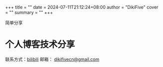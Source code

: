 +++
title = ""
date = 2024-07-11T21:12:24+08:00
author = "DikiFive"
cover = ""
summary = ""
+++

简单分享

# 个人博客技术分享
联系方式：[bilibili](https://space.bilibili.com/32039719?spm_id_from=333.1007.0.0)
邮箱： dikifivecn@gmail.com

